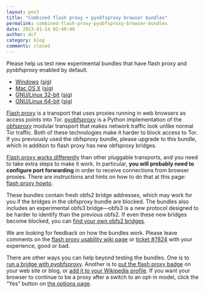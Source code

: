 ```yaml
---
layout: post
title: "Combined flash proxy + pyobfsproxy browser bundles"
permalink: combined-flash-proxy-pyobfsproxy-browser-bundles
date: 2013-01-14 02:49:49
author: dcf
category: blog
comments: closed
---
```


Please help us test new experimental bundles that have flash proxy and pyobfsproxy enabled by default.

-   [Windows](https://people.torproject.org/~dcf/flashproxy/tor-flashproxy-pyobfsproxy-browser-2.4.7-alpha-1_en-US.exe) ([sig](https://people.torproject.org/~dcf/flashproxy/tor-flashproxy-pyobfsproxy-browser-2.4.7-alpha-1_en-US.exe.asc))
-   [Mac OS X](https://people.torproject.org/~dcf/flashproxy/TorBrowser-FlashProxy-PyObfsproxy-2.4.7-alpha-1-osx-i386-en-US.zip) ([sig](https://people.torproject.org/~dcf/flashproxy/TorBrowser-FlashProxy-PyObfsproxy-2.4.7-alpha-1-osx-i386-en-US.zip.asc))
-   [GNU/Linux 32-bit](https://people.torproject.org/~dcf/flashproxy/tor-flashproxy-pyobfsproxy-browser-gnu-linux-i686-2.4.7-alpha-1-dev-en-US.tar.gz) ([sig](https://people.torproject.org/~dcf/flashproxy/tor-flashproxy-pyobfsproxy-browser-gnu-linux-i686-2.4.7-alpha-1-dev-en-US.tar.gz.asc))
-   [GNU/Linux 64-bit](https://people.torproject.org/~dcf/flashproxy/tor-flashproxy-pyobfsproxy-browser-gnu-linux-x86_64-2.4.7-alpha-1-dev-en-US.tar.gz) ([sig](https://people.torproject.org/~dcf/flashproxy/tor-flashproxy-pyobfsproxy-browser-gnu-linux-x86_64-2.4.7-alpha-1-dev-en-US.tar.gz.asc))

[Flash proxy](http://crypto.stanford.edu/flashproxy/) is a transport that uses proxies running in web browsers as access points into Tor. [pyobfsproxy](https://gitweb.torproject.org/user/asn/pyobfsproxy.git) is a Python implementation of the [obfsproxy](https://www.torproject.org/projects/obfsproxy) modular transport that makes network traffic look unlike normal Tor traffic. Both of these technologies make it harder to block access to Tor. If you previously used the obfsproxy bundle, please upgrade to this bundle, which in addition to flash proxy has new obfsproxy bridges.

[Flash proxy works differently](https://trac.torproject.org/projects/tor/wiki/FlashProxyHowto) than other pluggable transports, and you need to take extra steps to make it work. In particular, **you will probably need to configure port forwarding** in order to receive connections from browser proxies. There are instructions and hints on how to do that at this page: [flash proxy howto](https://trac.torproject.org/projects/tor/wiki/FlashProxyHowto).

These bundles contain fresh obfs2 bridge addresses, which may work for you if the bridges in the obfsproxy bundle are blocked. The bundles also includes an experimental obfs3 bridge—obfs3 is a new protocol designed to be harder to identify than the previous obfs2. If even these new bridges become blocked, you can [find your own obfs2 bridges](https://bridges.torproject.org/?transport=obfs2).

We are looking for feedback on how the bundles work. Please leave comments on the [flash proxy usability wiki page](https://trac.torproject.org/projects/tor/wiki/FlashProxyUsability) or [ticket \#7824](https://trac.torproject.org/projects/tor/ticket/7824) with your experience, good or bad.

There are other ways you can help beyond testing the bundles. One is to [run a bridge with pyobfsproxy](https://gitweb.torproject.org/user/asn/pyobfsproxy.git/blob/HEAD:/doc/HOWTO.txt). Another is to [put the flash proxy badge](http://crypto.stanford.edu/flashproxy/#badge-howto) on your web site or blog, or [add it to your Wikipedia profile](https://gitweb.torproject.org/flashproxy.git/blob/HEAD:/modules/mediawiki/custom.js). If you want your browser to continue to be a proxy after a switch to an opt-in model, click the “Yes” button on [the options page](http://crypto.stanford.edu/flashproxy/options.html).
